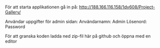 För att starta applikationen gå in på:
http://188.166.116.158/1dv608/Project-Gallery/

Användar uppgifter för admin sidan:
Användarnamn: Admin
Lösenord: Password

För att granska koden ladda ned zip-fil här på github och öppna med en editor
